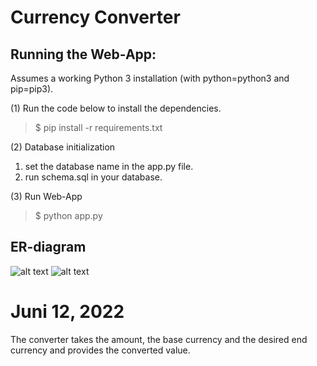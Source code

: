 # Currency Converter
## Running the Web-App:

Assumes a working Python 3 installation (with python=python3 and pip=pip3).

(1) Run the code below to install the dependencies.

>$ pip install -r requirements.txt

(2) Database initialization
1. set the database name in the app.py file.
2. run schema.sql in your database.

(3) Run Web-App
>$ python app.py

## ER-diagram

![alt text](https://github.com/Rasmushoy/currency_converter/img.png)
![alt text](http://url/to/img.png)

# Juni 12, 2022
The converter takes the amount, the base currency and the desired end currency and provides the converted value. 




